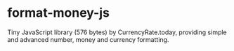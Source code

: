 # format-money-js
Tiny JavaScript library (576 bytes) by CurrencyRate.today, providing simple and advanced number, money and currency formatting.